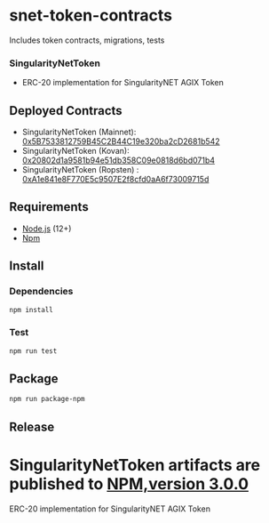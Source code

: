 # snet-token-contracts
Includes token contracts, migrations, tests

### SingularityNetToken
* ERC-20 implementation for SingularityNET AGIX Token

## Deployed Contracts
* SingularityNetToken (Mainnet): [0x5B7533812759B45C2B44C19e320ba2cD2681b542](https://etherscan.io/address/0x5B7533812759B45C2B44C19e320ba2cD2681b542)
* SingularityNetToken (Kovan): [0x20802d1a9581b94e51db358C09e0818d6bd071b4](https://kovan.etherscan.io/address/0x20802d1a9581b94e51db358C09e0818d6bd071b4)
* SingularityNetToken (Ropsten) : [0xA1e841e8F770E5c9507E2f8cfd0aA6f73009715d](https://ropsten.etherscan.io/address/0xA1e841e8F770E5c9507E2f8cfd0aA6f73009715d) 

## Requirements
* [Node.js](https://github.com/nodejs/node) (12+)
* [Npm](https://www.npmjs.com/package/npm)

## Install

### Dependencies
```bash
npm install
```

### Test 
```bash
npm run test
```

## Package
```bash
npm run package-npm
```

## Release
SingularityNetToken artifacts are published to [NPM,version 3.0.0](https://www.npmjs.com/package/singularitynet-token-contracts)
=======
ERC-20 implementation for SingularityNET AGIX Token

